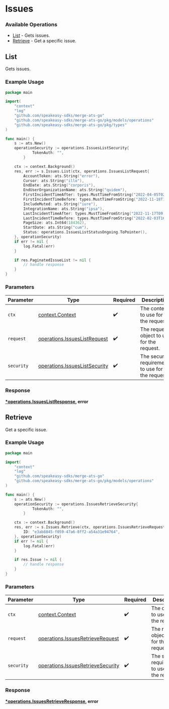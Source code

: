 # Issues

### Available Operations

* [List](#list) - Gets issues.
* [Retrieve](#retrieve) - Get a specific issue.

## List

Gets issues.

### Example Usage

```go
package main

import(
	"context"
	"log"
	"github.com/speakeasy-sdks/merge-ats-go"
	"github.com/speakeasy-sdks/merge-ats-go/pkg/models/operations"
	"github.com/speakeasy-sdks/merge-ats-go/pkg/types"
)

func main() {
    s := ats.New()
    operationSecurity := operations.IssuesListSecurity{
            TokenAuth: "",
        }

    ctx := context.Background()
    res, err := s.Issues.List(ctx, operations.IssuesListRequest{
        AccountToken: ats.String("error"),
        Cursor: ats.String("illo"),
        EndDate: ats.String("corporis"),
        EndUserOrganizationName: ats.String("quidem"),
        FirstIncidentTimeAfter: types.MustTimeFromString("2022-04-05T02:21:38.050Z"),
        FirstIncidentTimeBefore: types.MustTimeFromString("2022-11-18T14:54:13.655Z"),
        IncludeMuted: ats.String("iure"),
        IntegrationName: ats.String("ipsa"),
        LastIncidentTimeAfter: types.MustTimeFromString("2022-11-17T09:54:13.457Z"),
        LastIncidentTimeBefore: types.MustTimeFromString("2022-02-03T16:15:33.352Z"),
        PageSize: ats.Int64(184362),
        StartDate: ats.String("cum"),
        Status: operations.IssuesListStatusOngoing.ToPointer(),
    }, operationSecurity)
    if err != nil {
        log.Fatal(err)
    }

    if res.PaginatedIssueList != nil {
        // handle response
    }
}
```

### Parameters

| Parameter                                                                      | Type                                                                           | Required                                                                       | Description                                                                    |
| ------------------------------------------------------------------------------ | ------------------------------------------------------------------------------ | ------------------------------------------------------------------------------ | ------------------------------------------------------------------------------ |
| `ctx`                                                                          | [context.Context](https://pkg.go.dev/context#Context)                          | :heavy_check_mark:                                                             | The context to use for the request.                                            |
| `request`                                                                      | [operations.IssuesListRequest](../../models/operations/issueslistrequest.md)   | :heavy_check_mark:                                                             | The request object to use for the request.                                     |
| `security`                                                                     | [operations.IssuesListSecurity](../../models/operations/issueslistsecurity.md) | :heavy_check_mark:                                                             | The security requirements to use for the request.                              |


### Response

**[*operations.IssuesListResponse](../../models/operations/issueslistresponse.md), error**


## Retrieve

Get a specific issue.

### Example Usage

```go
package main

import(
	"context"
	"log"
	"github.com/speakeasy-sdks/merge-ats-go"
	"github.com/speakeasy-sdks/merge-ats-go/pkg/models/operations"
)

func main() {
    s := ats.New()
    operationSecurity := operations.IssuesRetrieveSecurity{
            TokenAuth: "",
        }

    ctx := context.Background()
    res, err := s.Issues.Retrieve(ctx, operations.IssuesRetrieveRequest{
        ID: "e3ab8845-f059-47a6-8ff2-a54a31e94764",
    }, operationSecurity)
    if err != nil {
        log.Fatal(err)
    }

    if res.Issue != nil {
        // handle response
    }
}
```

### Parameters

| Parameter                                                                              | Type                                                                                   | Required                                                                               | Description                                                                            |
| -------------------------------------------------------------------------------------- | -------------------------------------------------------------------------------------- | -------------------------------------------------------------------------------------- | -------------------------------------------------------------------------------------- |
| `ctx`                                                                                  | [context.Context](https://pkg.go.dev/context#Context)                                  | :heavy_check_mark:                                                                     | The context to use for the request.                                                    |
| `request`                                                                              | [operations.IssuesRetrieveRequest](../../models/operations/issuesretrieverequest.md)   | :heavy_check_mark:                                                                     | The request object to use for the request.                                             |
| `security`                                                                             | [operations.IssuesRetrieveSecurity](../../models/operations/issuesretrievesecurity.md) | :heavy_check_mark:                                                                     | The security requirements to use for the request.                                      |


### Response

**[*operations.IssuesRetrieveResponse](../../models/operations/issuesretrieveresponse.md), error**

